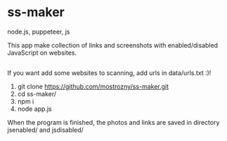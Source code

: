 # ss-maker
node.js, puppeteer, js

This app make collection of links and screenshots with enabled/disabled JavaScript on websites.

##
If you want add some websites to scanning, add urls in data/urls.txt :)!

1. git clone https://github.com/mostrozny/ss-maker.git
2. cd ss-maker/
3. npm i
4. node app.js

When the program is finished, the photos and links are saved in directory jsenabled/ and jsdisabled/

